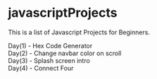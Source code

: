# javascriptProjects

This is a list of Javascript Projects for Beginners. 

Day(1) - Hex Code Generator
<br>
Day(2) - Change navbar color on scroll
<br>
Day(3) - Splash screen intro
<br>
Day(4) - Connect Four



